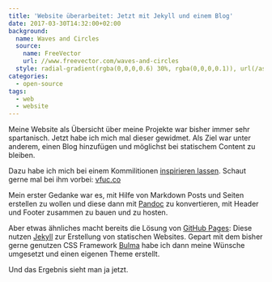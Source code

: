 ```yaml
---
title: 'Website überarbeitet: Jetzt mit Jekyll und einem Blog'
date: 2017-03-30T14:32:00+02:00
background:
  name: Waves and Circles
  source:
    name: FreeVector
    url: //www.freevector.com/waves-and-circles
  style: radial-gradient(rgba(0,0,0,0.6) 30%, rgba(0,0,0,0.1)), url(/assets/2017/03/waves-and-circles.svg)
categories:
  - open-source
tags:
  - web
  - website
---
```


Meine Website als Übersicht über meine Projekte war bisher immer sehr spartanisch.
Jetzt habe ich mich mal dieser gewidmet.
Als Ziel war unter anderem, einen Blog hinzufügen und möglichst bei statischem Content zu bleiben.

Dazu habe ich mich bei einem Kommilitionen [inspirieren lassen](https://vfuc.co/b/posts/v2).
Schaut gerne mal bei ihm vorbei: [vfuc.co](https://vfuc.co)

Mein erster Gedanke war es, mit Hilfe von Markdown Posts und Seiten erstellen zu wollen und diese dann mit [Pandoc](https://pandoc.org) zu konvertieren, mit Header und Footer zusammen zu bauen und zu hosten.

Aber etwas ähnliches macht bereits die Lösung von [GitHub Pages](https://pages.github.com):
Diese nutzen [Jekyll](https://jekyllrb.com) zur Erstellung von statischen Websites.
Gepart mit dem bisher gerne genutzen CSS Framework [Bulma](http://bulma.io) habe ich dann meine Wünsche umgesetzt und einen eigenen Theme erstellt.

Und das Ergebnis sieht man ja jetzt.
